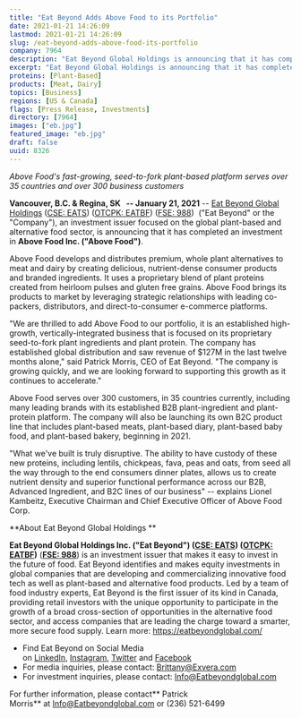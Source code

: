 ```yaml
---
title: "Eat Beyond Adds Above Food to its Portfolio"
date: 2021-01-21 14:26:09
lastmod: 2021-01-21 14:26:09
slug: /eat-beyond-adds-above-food-its-portfolio
company: 7964
description: "Eat Beyond Global Holdings is announcing that it has completed an investment in Above Food. Above Food develops and distributes premium, whole plant alternatives to meat and dairy by creating delicious, nutrient-dense consumer products and branded ingredients. It uses a proprietary blend of plant proteins created from heirloom pulses and gluten free grains."
excerpt: "Eat Beyond Global Holdings is announcing that it has completed an investment in Above Food. Above Food develops and distributes premium, whole plant alternatives to meat and dairy by creating delicious, nutrient-dense consumer products and branded ingredients. It uses a proprietary blend of plant proteins created from heirloom pulses and gluten free grains."
proteins: [Plant-Based]
products: [Meat, Dairy]
topics: [Business]
regions: [US & Canada]
flags: [Press Release, Investments]
directory: [7964]
images: ["eb.jpg"]
featured_image: "eb.jpg"
draft: false
uuid: 8326
---
```

*Above Food's fast-growing, seed-to-fork plant-based platform serves
over 35 countries and over 300 business customers*

**Vancouver, B.C. & Regina, SK   -- January 21, 2021** -- [Eat Beyond
Global Holdings](https://eatbeyondglobal.com/) ([CSE:
EATS](https://thecse.com/en/listings/diversified-industries/eat-beyond-global-holdings-inc)) ([OTCPK:
EATBF](https://www.otcmarkets.com/stock/EATBF/overview)) ([FSE:
988](https://www.boerse-frankfurt.de/equity/eat-beyond-global-hldgs)) 
("Eat Beyond" or the "Company"), an investment issuer focused on the
global plant-based and alternative food sector, is announcing that it
has completed an investment in **Above Food Inc. ("Above Food")**.

Above Food develops and distributes premium, whole plant alternatives to
meat and dairy by creating delicious, nutrient-dense consumer products
and branded ingredients. It uses a proprietary blend of plant proteins
created from heirloom pulses and gluten free grains. Above Food brings
its products to market by leveraging strategic relationships with
leading co-packers, distributors, and direct-to-consumer e-commerce
platforms.

"We are thrilled to add Above Food to our portfolio, it is an
established high-growth, vertically-integrated business that is focused
on its proprietary seed-to-fork plant ingredients and plant protein. The
company has established global distribution and saw revenue of \$127M in
the last twelve months alone," said Patrick Morris, CEO of Eat Beyond.
"The company is growing quickly, and we are looking forward to
supporting this growth as it continues to accelerate."

Above Food serves over 300 customers, in 35 countries currently,
including many leading brands with its established B2B plant-ingredient
and plant-protein platform. The company will also be launching its own
B2C product line that includes plant-based meats, plant-based diary,
plant-based baby food, and plant-based bakery, beginning in 2021.

"What we've built is truly disruptive. The ability to have custody of
these new proteins, including lentils, chickpeas, fava, peas and oats,
from seed all the way through to the end consumers dinner plates, allows
us to create nutrient density and superior functional performance across
our B2B, Advanced Ingredient, and B2C lines of our business" -- explains
Lionel Kambeitz, Executive Chairman and Chief Executive Officer of Above
Food Corp.

**About Eat Beyond Global Holdings **

**Eat Beyond Global Holdings Inc. ("Eat Beyond") ([CSE:
EATS](https://thecse.com/en/listings/diversified-industries/eat-beyond-global-holdings-inc)) ([OTCPK:
EATBF](https://www.otcmarkets.com/stock/EATBF/overview))** (**[FSE:
988](https://www.boerse-frankfurt.de/equity/eat-beyond-global-hldgs)**) is
an investment issuer that makes it easy to invest in the future of food.
Eat Beyond identifies and makes equity investments in global companies
that are developing and commercializing innovative food tech as well as
plant-based and alternative food products. Led by a team of food
industry experts, Eat Beyond is the first issuer of its kind in Canada,
providing retail investors with the unique opportunity to participate in
the growth of a broad cross-section of opportunities in the alternative
food sector, and access companies that are leading the charge toward a
smarter, more secure food supply. Learn
more: <https://eatbeyondglobal.com/> 

-   Find Eat Beyond on Social Media
    on [LinkedIn](https://www.linkedin.com/company/eat-beyond-global-holdings), [Instagram](https://www.instagram.com/eatbeyondglobal/), [Twitter](http://twitter.com/eatbeyondglobal) and [Facebook](https://www.facebook.com/eatbeyondglobal) 
-   For media inquiries, please contact: <Brittany@Exvera.com>
-   For investment inquiries, please
    contact: [I](mailto:Info@Eatbeyondglobal.com)[nfo@Eatbeyondglobal.com](mailto:Info@Eatbeyondglobal.com) 

For further information, please contact** Patrick
Morris** at <Info@Eatbeyondglobal.com> or (236) 521-6499
